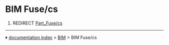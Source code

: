 # BIM Fuse/cs
1.  REDIRECT [Part_Fuse/cs](Part_Fuse/cs.md)



---
⏵ [documentation index](../README.md) > [BIM](BIM_Workbench.md) > BIM Fuse/cs

